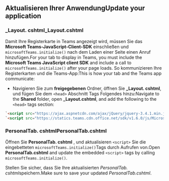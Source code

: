 ## <a name="update-your-application"></a><span data-ttu-id="2078c-101">Aktualisieren Ihrer Anwendung</span><span class="sxs-lookup"><span data-stu-id="2078c-101">Update your application</span></span>

### <a name="_layoutcshtml"></a><span data-ttu-id="2078c-102">_Layout. cshtml</span><span class="sxs-lookup"><span data-stu-id="2078c-102">_Layout.cshtml</span></span>

<span data-ttu-id="2078c-103">Damit Ihre Registerkarte in Teams angezeigt wird, müssen Sie das **Microsoft Teams-JavaScript-Client-SDK** einschließen und `microsoftTeams.initialize()` nach dem Laden einer Seite einen Anruf hinzufügen.</span><span class="sxs-lookup"><span data-stu-id="2078c-103">For your tab to display in Teams, you must include the **Microsoft Teams JavaScript client SDK** and include a call to `microsoftTeams.initialize()` after your page loads.</span></span> <span data-ttu-id="2078c-104">So kommunizieren Ihre Registerkarten und die Teams-App:</span><span class="sxs-lookup"><span data-stu-id="2078c-104">This is how your tab and the Teams app communicate:</span></span>

- <span data-ttu-id="2078c-105">Navigieren Sie zum **freigegebenen** Ordner, öffnen Sie **_Layout. cshtml**, und fügen Sie dem `<head>` Abschnitt Tags Folgendes hinzu:</span><span class="sxs-lookup"><span data-stu-id="2078c-105">Navigate to the **Shared** folder, open **_Layout.cshtml**, and add the following to the `<head>` tags section:</span></span>

```html
`<script src="https://ajax.aspnetcdn.com/ajax/jQuery/jquery-3.4.1.min.js"></script>`
`<script src="https://statics.teams.cdn.office.net/sdk/v1.6.0/js/MicrosoftTeams.min.js"></script>`
```

### <a name="personaltabcshtml"></a><span data-ttu-id="2078c-106">PersonalTab. cshtml</span><span class="sxs-lookup"><span data-stu-id="2078c-106">PersonalTab.cshtml</span></span>

<span data-ttu-id="2078c-107">Öffnen Sie **PersonalTab. cshtml** , und aktualisieren `<script>` Sie die eingebetteten `microsoftTeams.initialize()`Tags durch Aufrufen von.</span><span class="sxs-lookup"><span data-stu-id="2078c-107">Open **PersonalTab.cshtml** and update the embedded `<script>` tags by calling `microsoftTeams.initialize()`.</span></span>

<span data-ttu-id="2078c-108">Stellen Sie sicher, dass Sie Ihre aktualisierten *PersonalTab. cshtml*speichern.</span><span class="sxs-lookup"><span data-stu-id="2078c-108">Make sure to save your updated *PersonalTab.cshtml*.</span></span>